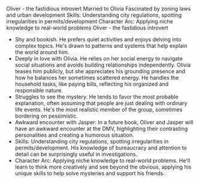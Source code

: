 Oliver - the fastidious introvert
Married to Olivia
Fascinated by zoning laws and urban development
Skills: Understanding city regulations, spotting irregularities in permits/development
Character Arc: Applying niche knowledge to real-world problems
Oliver - the fastidious introvert
 * Shy and bookish. He prefers quiet activities and enjoys delving into complex topics. He's drawn to patterns and systems that help explain the world around him.
 * Deeply in love with Olivia. He relies on her social energy to navigate social situations and avoids building relationships independently. Olivia teases him publicly, but she appreciates his grounding presence and how he balances her sometimes scattered energy. He handles the household tasks, like paying bills, reflecting his organized and responsible nature.
 * Struggles to see the mystery. He tends to favor the most probable explanation, often assuming that people are just dealing with ordinary life events. He's the most realistic member of the group, sometimes bordering on pessimistic.
 * Awkward encounter with Jasper: In a future book, Oliver and Jasper will have an awkward encounter at the DMV, highlighting their contrasting personalities and creating a humorous situation.
 * Skills: Understanding city regulations, spotting irregularities in permits/development. His knowledge of bureaucracy and attention to detail can be surprisingly useful in investigations.
 * Character Arc: Applying niche knowledge to real-world problems. He'll learn to think more creatively and see beyond the obvious, applying his unique skills to help solve mysteries and support his friends.
